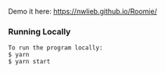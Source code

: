 Demo it here: https://nwlieb.github.io/Roomie/

### Running Locally ###
```
To run the program locally:
$ yarn
$ yarn start
```
